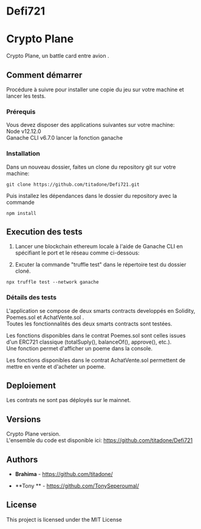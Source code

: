 # Defi721
# Crypto Plane

Crypto Plane, un battle card entre avion .

## Comment démarrer

Procédure à suivre pour installer une copie du jeu sur votre machine et lancer les tests.

### Prérequis

Vous devez disposer des applications suivantes sur votre machine:  
Node v12.12.0  
Ganache CLI v6.7.0 
lancer la fonction ganache 


### Installation

Dans un nouveau dossier, faites un clone du repository git sur votre machine:

```
git clone https://github.com/titadone/Defi721.git
```

Puis installez les dépendances dans le dossier du repository avec la commande
```
npm install
```

## Execution des tests

1. Lancer une blockchain ethereum locale à l'aide de Ganache CLI en spécifiant le port et le réseau comme ci-dessous:


2. Excuter la commande "truffle test" dans le répertoire test du dossier cloné.

```
npx truffle test --network ganache
```

### Détails des tests

L'application se compose de deux smarts contracts developpés en Solidity, Poemes.sol et AchatVente.sol .  
Toutes les fonctionnalités des deux smarts contracts sont testées.

Les fonctions disponibles dans le contrat Poemes.sol sont celles issues d'un ERC721 classique (totalSuply(), balanceOf(), approve(), etc.).  
Une fonction permet d'afficher un poeme dans la console.

Les fonctions disponibles dans le contrat AchatVente.sol permettent de mettre en vente et d'acheter un poeme.	


## Deploiement

Les contrats ne sont pas déployés sur le mainnet.


## Versions

Crypto Plane version.  
L'ensemble du code est disponible ici: https://github.com/titadone/Defi721

## Authors

* **Brahima** - https://github.com/titadone/

* **Tony ** - https://github.com/TonySeperoumal/

## License

This project is licensed under the MIT License